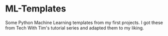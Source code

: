 # ML-Templates
Some Python Machine Learning templates from my first projects. I got these from Tech With Tim's tutorial series and adapted them to my liking.
